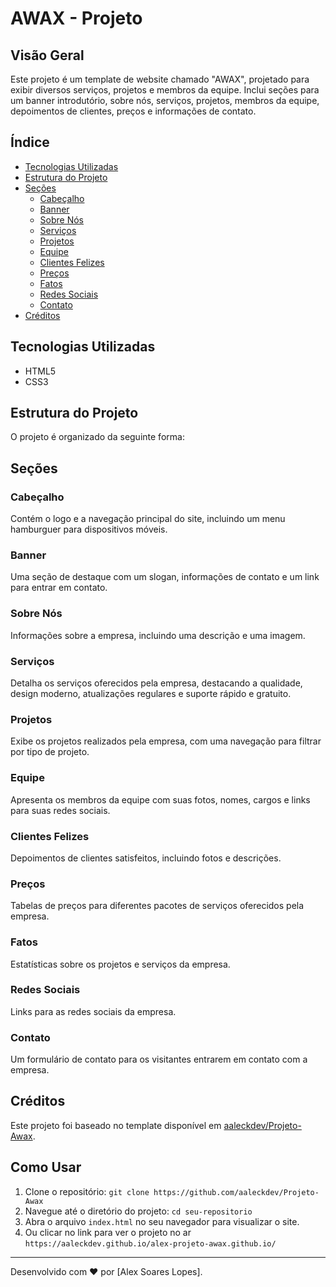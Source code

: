 # AWAX - Projeto

## Visão Geral

Este projeto é um template de website chamado "AWAX", projetado para exibir diversos serviços, projetos e membros da equipe. Inclui seções para um banner introdutório, sobre nós, serviços, projetos, membros da equipe, depoimentos de clientes, preços e informações de contato.

## Índice

- [Tecnologias Utilizadas](#tecnologias-utilizadas)
- [Estrutura do Projeto](#estrutura-do-projeto)
- [Seções](#seções)
  - [Cabeçalho](#cabeçalho)
  - [Banner](#banner)
  - [Sobre Nós](#sobre-nós)
  - [Serviços](#serviços)
  - [Projetos](#projetos)
  - [Equipe](#equipe)
  - [Clientes Felizes](#clientes-felizes)
  - [Preços](#preços)
  - [Fatos](#fatos)
  - [Redes Sociais](#redes-sociais)
  - [Contato](#contato)
- [Créditos](#créditos)

## Tecnologias Utilizadas

- HTML5
- CSS3

## Estrutura do Projeto

O projeto é organizado da seguinte forma:


## Seções

### Cabeçalho

Contém o logo e a navegação principal do site, incluindo um menu hamburguer para dispositivos móveis.

### Banner

Uma seção de destaque com um slogan, informações de contato e um link para entrar em contato.

### Sobre Nós

Informações sobre a empresa, incluindo uma descrição e uma imagem.

### Serviços

Detalha os serviços oferecidos pela empresa, destacando a qualidade, design moderno, atualizações regulares e suporte rápido e gratuito.

### Projetos

Exibe os projetos realizados pela empresa, com uma navegação para filtrar por tipo de projeto.

### Equipe

Apresenta os membros da equipe com suas fotos, nomes, cargos e links para suas redes sociais.

### Clientes Felizes

Depoimentos de clientes satisfeitos, incluindo fotos e descrições.

### Preços

Tabelas de preços para diferentes pacotes de serviços oferecidos pela empresa.

### Fatos

Estatísticas sobre os projetos e serviços da empresa.

### Redes Sociais

Links para as redes sociais da empresa.

### Contato

Um formulário de contato para os visitantes entrarem em contato com a empresa.

## Créditos

Este projeto foi baseado no template disponível em [aaleckdev/Projeto-Awax](https://www.dropbox.com/s/57qo7fn1uczoxf7/Awax-Free%20LandingPage.zip?dl=0&file_subpath=%2FAwax-Free+LandingPage%2FAWAX_index_golden_Small.psd).

## Como Usar

1. Clone o repositório: `git clone https://github.com/aaleckdev/Projeto-Awax`
2. Navegue até o diretório do projeto: `cd seu-repositorio`
3. Abra o arquivo `index.html` no seu navegador para visualizar o site.
4. Ou clicar no link para ver o projeto no ar `https://aaleckdev.github.io/alex-projeto-awax.github.io/`

---

Desenvolvido com ❤️ por [Alex Soares Lopes].
